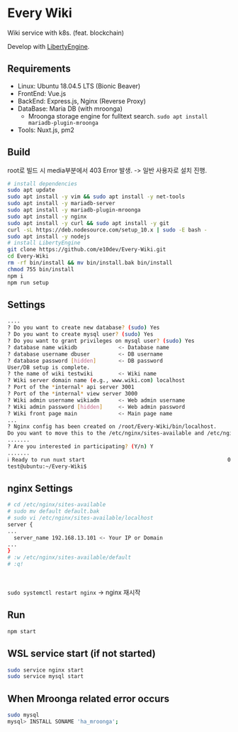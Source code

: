 # Every Wiki
Wiki service with k8s. (feat. blockchain)  
  
Develop with [LibertyEngine](https://github.com/librewiki/liberty-engine).  
  
## Requirements
* Linux: Ubuntu 18.04.5 LTS (Bionic Beaver)  
* FrontEnd: Vue.js  
* BackEnd: Express.js, Nginx (Reverse Proxy)  
* DataBase: Maria DB (with mroonga)  
  * Mroonga storage engine for fulltext search. `sudo apt install mariadb-plugin-mroonga`  
* Tools: Nuxt.js, pm2  

## Build
root로 빌드 시 media부분에서 403 Error 발생. -> 일반 사용자로 설치 진행.
```bash
# install dependencies
sudo apt update
sudo apt install -y vim && sudo apt install -y net-tools
sudo apt install -y mariadb-server
sudo apt install -y mariadb-plugin-mroonga
sudo apt install -y nginx
sudo apt install -y curl && sudo apt install -y git
curl -sL https://deb.nodesource.com/setup_10.x | sudo -E bash -
sudo apt install -y nodejs
# install LibertyEngine
git clone https://github.com/e10dev/Every-Wiki.git
cd Every-Wiki
rm -rf bin/install && mv bin/install.bak bin/install
chmod 755 bin/install
npm i
npm run setup
```
  
## Settings
```bash
....
? Do you want to create new database? (sudo) Yes
? Do you want to create mysql user? (sudo) Yes
? Do you want to grant privileges on mysql user? (sudo) Yes
? database name wikidb             <- Database name
? database username dbuser         <- DB username
? database password [hidden]       <- DB password
User/DB setup is complete.
? the name of wiki testwiki        <- Wiki name
? Wiki server domain name (e.g., www.wiki.com) localhost
? Port of the *internal* api server 3001
? Port of the *internal* view server 3000
? Wiki admin username wikiadm      <- Web admin username
? Wiki admin password [hidden]     <- Web admin password
? Wiki front page main             <- Main page name
...
? Nginx config has been created on /root/Every-Wiki/bin/localhost.
Do you want to move this to the /etc/nginx/sites-available and /etc/nginx/sites-enabled ? (sudo) (Y/n) Y
.......
? Are you interested in participating? (Y/n) Y
.......
ℹ Ready to run nuxt start                                             00:33:46
test@ubuntu:~/Every-Wiki$
```
  
## nginx Settings
```bash
# cd /etc/nginx/sites-available
# sudo mv default default.bak
# sudo vi /etc/nginx/sites-available/localhost
server {
...
  server_name 192.168.13.101 <- Your IP or Domain
...
}
# :w /etc/nginx/sites-available/default
# :q!
```
<br/>

`sudo systemctl restart nginx` -> nginx 재시작
  
## Run
```bash
npm start
```

  
  
## WSL service start (if not started)
```bash
sudo service nginx start
sudo service mysql start
```
  
  
## When Mroonga related error occurs
```bash
sudo mysql
mysql> INSTALL SONAME 'ha_mroonga';
```
